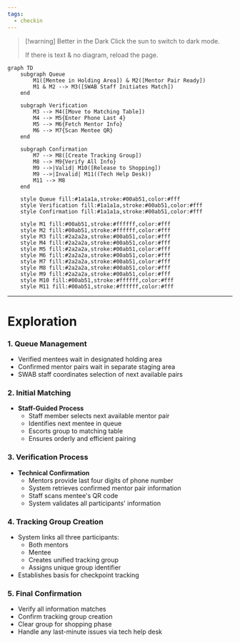 ```yaml
---
tags:
  - checkin
---
```

> [!warning] Better in the Dark
> Click the sun to switch to dark mode. 
> 
> If there is text & no diagram, reload the page.

```mermaid
graph TD
    subgraph Queue
        M1([Mentee in Holding Area]) & M2([Mentor Pair Ready])
        M1 & M2 --> M3([SWAB Staff Initiates Match])
    end

    subgraph Verification
        M3 --> M4([Move to Matching Table])
        M4 --> M5{Enter Phone Last 4}
        M5 --> M6{Fetch Mentor Info}
        M6 --> M7{Scan Mentee QR}
    end

    subgraph Confirmation
        M7 --> M8([Create Tracking Group])
        M8 --> M9{Verify All Info}
        M9 -->|Valid| M10([Release to Shopping])
        M9 -->|Invalid| M11((Tech Help Desk))
        M11 --> M8
    end

    style Queue fill:#1a1a1a,stroke:#00ab51,color:#fff
    style Verification fill:#1a1a1a,stroke:#00ab51,color:#fff
    style Confirmation fill:#1a1a1a,stroke:#00ab51,color:#fff
    
    style M1 fill:#00ab51,stroke:#ffffff,color:#fff
    style M2 fill:#00ab51,stroke:#ffffff,color:#fff
    style M3 fill:#2a2a2a,stroke:#00ab51,color:#fff
    style M4 fill:#2a2a2a,stroke:#00ab51,color:#fff
    style M5 fill:#2a2a2a,stroke:#00ab51,color:#fff
    style M6 fill:#2a2a2a,stroke:#00ab51,color:#fff
    style M7 fill:#2a2a2a,stroke:#00ab51,color:#fff
    style M8 fill:#2a2a2a,stroke:#00ab51,color:#fff
    style M9 fill:#2a2a2a,stroke:#00ab51,color:#fff
    style M10 fill:#00ab51,stroke:#ffffff,color:#fff
    style M11 fill:#00ab51,stroke:#ffffff,color:#fff
```
---
# Exploration
### 1. Queue Management
- Verified mentees wait in designated holding area
- Confirmed mentor pairs wait in separate staging area
- SWAB staff coordinates selection of next available pairs
### 2. Initial Matching
- **Staff-Guided Process**
    - Staff member selects next available mentor pair
    - Identifies next mentee in queue
    - Escorts group to matching table
    - Ensures orderly and efficient pairing
### 3. Verification Process
- **Technical Confirmation**
    - Mentors provide last four digits of phone number
    - System retrieves confirmed mentor pair information
    - Staff scans mentee's QR code
    - System validates all participants' information
### 4. Tracking Group Creation
- System links all three participants:
    - Both mentors
    - Mentee
    - Creates unified tracking group
    - Assigns unique group identifier
- Establishes basis for checkpoint tracking
### 5. Final Confirmation
- Verify all information matches
- Confirm tracking group creation
- Clear group for shopping phase
- Handle any last-minute issues via tech help desk